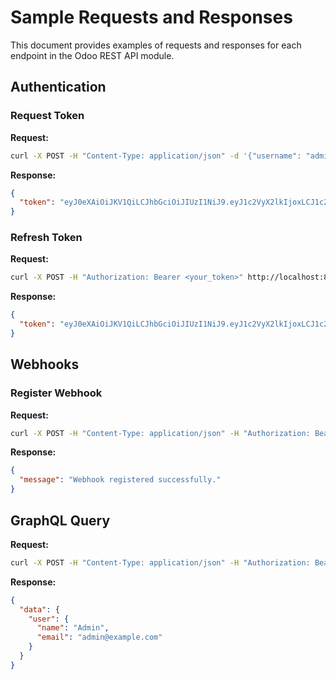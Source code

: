 # Sample Requests and Responses

This document provides examples of requests and responses for each endpoint in the Odoo REST API module.

## Authentication

### Request Token

**Request:**

```bash
curl -X POST -H "Content-Type: application/json" -d '{"username": "admin", "password": "admin"}' http://localhost:8069/api/auth/token
```

**Response:**

```json
{
  "token": "eyJ0eXAiOiJKV1QiLCJhbGciOiJIUzI1NiJ9.eyJ1c2VyX2lkIjoxLCJ1c2VyX3JvbGVzIjpbImFkbWluIl0sImV4cCI6MTYxNTI4OTk2OX0.2y2a-our0BZDm_I3kIq6a84MhVY7pwnhJ-8eC6AlyRk"
}
```

### Refresh Token

**Request:**

```bash
curl -X POST -H "Authorization: Bearer <your_token>" http://localhost:8069/api/auth/refresh
```

**Response:**

```json
{
  "token": "eyJ0eXAiOiJKV1QiLCJhbGciOiJIUzI1NiJ9.eyJ1c2VyX2lkIjoxLCJ1c2VyX3JvbGVzIjpbImFkbWluIl0sImV4cCI6MTYxNTI4OTk2OX0.2y2a-our0BZDm_I3kIq6a84MhVY7pwnhJ-8eC6AlyRk"
}
```

## Webhooks

### Register Webhook

**Request:**

```bash
curl -X POST -H "Content-Type: application/json" -H "Authorization: Bearer <your_token>" -d '{"callback_url": "http://localhost:3000/callback"}' http://localhost:8069/api/webhooks
```

**Response:**

```json
{
  "message": "Webhook registered successfully."
}
```

## GraphQL Query

**Request:**

```bash
curl -X POST -H "Content-Type: application/json" -H "Authorization: Bearer <your_token>" -d '{"query": "{ user(id: 1) { name email } }"}' http://localhost:8069/api/graphql
```

**Response:**

```json
{
  "data": {
    "user": {
      "name": "Admin",
      "email": "admin@example.com"
    }
  }
}
```